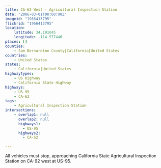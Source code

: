 ```yaml
---
title: CA-62 West - Agricultural Inspection Station
date: "2006-03-01T00:00:00Z"
imageid: "1966413795"
flickrid: "1966413795"
location:
    latitude: 34.191045
    longitude: -114.577446
places: []
counties:
    - San Bernardino County|California|United States
countries:
    - United States
states:
    - California|United States
highwaytypes:
    - US Highway
    - California State Highway
highways:
    - US-95
    - CA-62
tags:
    - Agricultural Inspection Station
intersections:
    - overlap1: null
      overlap2: null
      highways1:
        - US-95
      highways2:
        - CA-62

---
```

All vehicles must stop, approaching California State Agricultural Inspection Station on CA-62 west at US-95.